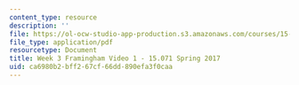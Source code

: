 ```yaml
---
content_type: resource
description: ''
file: https://ol-ocw-studio-app-production.s3.amazonaws.com/courses/15-071-the-analytics-edge-spring-2017/ca6980b2bff267cf66dd890efa3f0caa_MIT15_071S17_Unit3_Framingham.pdf
file_type: application/pdf
resourcetype: Document
title: Week 3 Framingham Video 1 - 15.071 Spring 2017
uid: ca6980b2-bff2-67cf-66dd-890efa3f0caa
---
```

